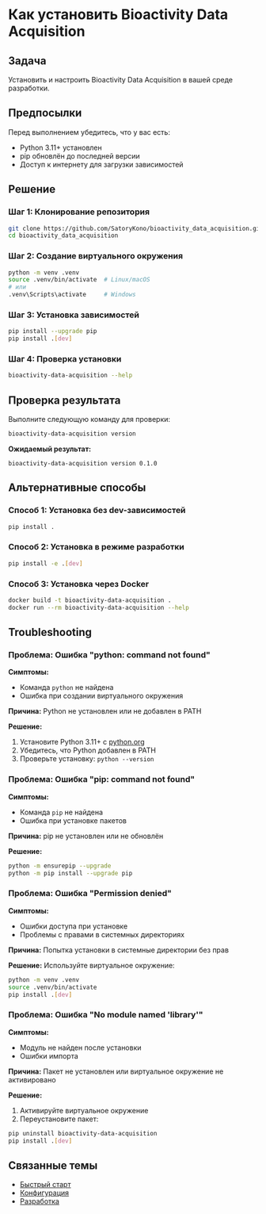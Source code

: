 # Как установить Bioactivity Data Acquisition

## Задача

Установить и настроить Bioactivity Data Acquisition в вашей среде разработки.

## Предпосылки

Перед выполнением убедитесь, что у вас есть:

- Python 3.11+ установлен
- pip обновлён до последней версии
- Доступ к интернету для загрузки зависимостей

## Решение

### Шаг 1: Клонирование репозитория

```bash
git clone https://github.com/SatoryKono/bioactivity_data_acquisition.git
cd bioactivity_data_acquisition
```

### Шаг 2: Создание виртуального окружения

```bash
python -m venv .venv
source .venv/bin/activate  # Linux/macOS
# или
.venv\Scripts\activate     # Windows
```

### Шаг 3: Установка зависимостей

```bash
pip install --upgrade pip
pip install .[dev]
```

### Шаг 4: Проверка установки

```bash
bioactivity-data-acquisition --help
```

## Проверка результата

Выполните следующую команду для проверки:

```bash
bioactivity-data-acquisition version
```

**Ожидаемый результат:**
```text
bioactivity-data-acquisition version 0.1.0
```

## Альтернативные способы

### Способ 1: Установка без dev-зависимостей

```bash
pip install .
```

### Способ 2: Установка в режиме разработки

```bash
pip install -e .[dev]
```

### Способ 3: Установка через Docker

```bash
docker build -t bioactivity-data-acquisition .
docker run --rm bioactivity-data-acquisition --help
```

## Troubleshooting

### Проблема: Ошибка "python: command not found"

**Симптомы:**
- Команда `python` не найдена
- Ошибка при создании виртуального окружения

**Причина:**
Python не установлен или не добавлен в PATH

**Решение:**
1. Установите Python 3.11+ с [python.org](https://python.org)
2. Убедитесь, что Python добавлен в PATH
3. Проверьте установку: `python --version`

### Проблема: Ошибка "pip: command not found"

**Симптомы:**
- Команда `pip` не найдена
- Ошибка при установке пакетов

**Причина:**
pip не установлен или не обновлён

**Решение:**
```bash
python -m ensurepip --upgrade
python -m pip install --upgrade pip
```

### Проблема: Ошибка "Permission denied"

**Симптомы:**
- Ошибки доступа при установке
- Проблемы с правами в системных директориях

**Причина:**
Попытка установки в системные директории без прав

**Решение:**
Используйте виртуальное окружение:
```bash
python -m venv .venv
source .venv/bin/activate
pip install .[dev]
```

### Проблема: Ошибка "No module named 'library'"

**Симптомы:**
- Модуль не найден после установки
- Ошибки импорта

**Причина:**
Пакет не установлен или виртуальное окружение не активировано

**Решение:**
1. Активируйте виртуальное окружение
2. Переустановите пакет:
```bash
pip uninstall bioactivity-data-acquisition
pip install .[dev]
```

## Связанные темы

- [Быстрый старт](../tutorials/quickstart.md)
- [Конфигурация](../reference/configuration/index.md)
- [Разработка](development.md)

